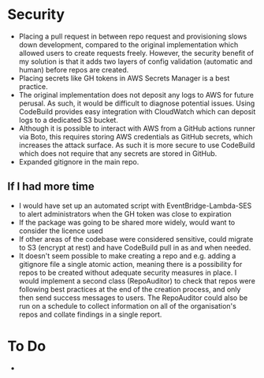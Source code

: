 # Security
- Placing a pull request in between repo request and provisioning slows down development, compared to the original implementation which allowed users to create requests freely.  However, the security benefit of my solution is that it adds two layers of config validation (automatic and human) before repos are created.
- Placing secrets like GH tokens in AWS Secrets Manager is a best practice.
- The original implementation does not deposit any logs to AWS for future perusal.  As such, it would be difficult to diagnose potential issues.  Using CodeBuild provides easy integration with CloudWatch which can deposit logs to a dedicated S3 bucket.
- Although it is possible to interact with AWS from a GitHub actions runner via Boto, this requires storing AWS credentials as GitHub secrets, which increases the attack surface.  As such it is more secure to use CodeBuild which does not require that any secrets are stored in GitHub. 
- Expanded gitignore in the main repo.



## If I had more time
- I would have set up an automated script with EventBridge-Lambda-SES to alert administrators when the GH token was close to expiration
- If the package was going to be shared more widely, would want to consider the licence used
- If other areas of the codebase were considered sensitive, could migrate to S3 (encrypt at rest) and have CodeBuild pull in as and when needed.
- It doesn't seem possible to make creating a repo and e.g. adding a gitignore file a single atomic action, meaning there is a possibility for repos to be created without adequate security measures in place.  I would implement a second class (RepoAuditor) to check that repos were following best practices at the end of the creation process, and only then send success messages to users.  The RepoAuditor could also be run on a schedule to collect information on all of the organisation's repos and collate findings in a single report.

# To Do
- 